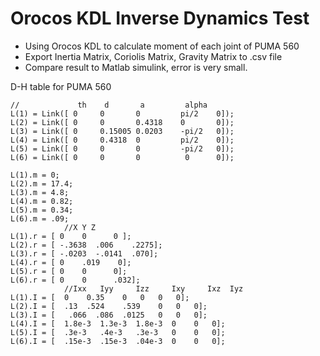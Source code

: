 # Orocos KDL Inverse Dynamics Test
- Using Orocos KDL to calculate moment of each joint of PUMA 560
- Export Inertia Matrix, Coriolis Matrix, Gravity Matrix to .csv file
- Compare result to Matlab simulink, error is very small.


D-H table for PUMA 560
```
//             th    d       a         alpha
L(1) = Link([ 0     0       0         pi/2    0]);
L(2) = Link([ 0 	0       0.4318	  0       0]);
L(3) = Link([ 0     0.15005	0.0203    -pi/2   0]);
L(4) = Link([ 0     0.4318	0         pi/2    0]);
L(5) = Link([ 0     0       0         -pi/2   0]);
L(6) = Link([ 0     0 	    0          0      0]);

L(1).m = 0;
L(2).m = 17.4;
L(3).m = 4.8;
L(4).m = 0.82;
L(5).m = 0.34;
L(6).m = .09;
			//X Y Z
L(1).r = [ 0    0	   0 ];
L(2).r = [ -.3638  .006    .2275];
L(3).r = [ -.0203  -.0141  .070];
L(4).r = [ 0    .019    0];
L(5).r = [ 0    0	   0];
L(6).r = [ 0    0	   .032];
			//Ixx	Iyy		Izz		Ixy		Ixz  Iyz
L(1).I = [  0	 0.35	 0	 0	 0	 0];
L(2).I = [  .13	 .524	 .539	 0	 0	 0];
L(3).I = [   .066  .086	 .0125   0	 0	 0];
L(4).I = [  1.8e-3  1.3e-3  1.8e-3  0	 0	 0];
L(5).I = [  .3e-3   .4e-3   .3e-3   0	 0	 0];
L(6).I = [  .15e-3  .15e-3  .04e-3  0	 0	 0];
```
